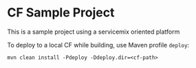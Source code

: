 # CF Sample Project

This is a sample project using a servicemix oriented platform

To deploy to a local CF while building, use Maven profile `deploy`:
 
```
mvn clean install -Pdeploy -Ddeploy.dir=<cf-path>
```